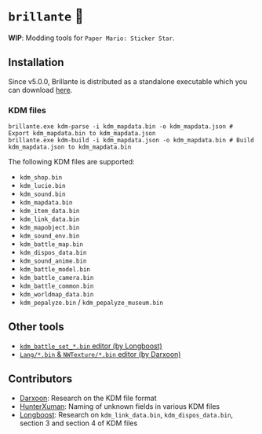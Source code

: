 # `brillante` 🌟
**WIP**: Modding tools for `Paper Mario: Sticker Star`.

## Installation
Since v5.0.0, Brillante is distributed as a standalone executable which you can download [here](https://github.com/shiguww/brillante/releases).

### KDM files
```shell
brillante.exe kdm-parse -i kdm_mapdata.bin -o kdm_mapdata.json # Export kdm_mapdata.bin to kdm_mapdata.json
brillante.exe kdm-build -i kdm_mapdata.json -o kdm_mapdata.bin # Build kdm_mapdata.json to kdm_mapdata.bin
```

The following KDM files are supported:
- `kdm_shop.bin`
- `kdm_lucie.bin`
- `kdm_sound.bin`
- `kdm_mapdata.bin`
- `kdm_item_data.bin`
- `kdm_link_data.bin`
- `kdm_mapobject.bin`
- `kdm_sound_env.bin`
- `kdm_battle_map.bin`
- `kdm_dispos_data.bin`
- `kdm_sound_anime.bin`
- `kdm_battle_model.bin`
- `kdm_battle_camera.bin`
- `kdm_battle_common.bin`
- `kdm_worldmap_data.bin`
- `kdm_pepalyze.bin` / `kdm_pepalyze_museum.bin`

## Other tools
- [`kdm_battle_set_*.bin` editor (by Longboost)](https://github.com/Longboost/battle-set-exporter/releases)
- [`Lang/*.bin` & `NWTexture/*.bin` editor (by Darxoon)](https://github.com/Darxoon/nw-tex)

## Contributors
- [Darxoon](https://github.com/Darxoon): Research on the KDM file format
- [HunterXuman](https://x.com/HunterXuman): Naming of unknown fields in various KDM files
- [Longboost](https://github.com/Longboost): Research on `kdm_link_data.bin`, `kdm_dispos_data.bin`, section 3 and section 4 of KDM files
